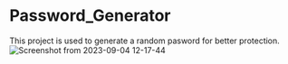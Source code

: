 # Password_Generator
This project is used to generate a random pasword for better protection.
![Screenshot from 2023-09-04 12-17-44](https://github.com/Pradeep4802/Password_Generator/assets/88763660/b436708c-6c7d-402d-b5b5-9bad16238963)
